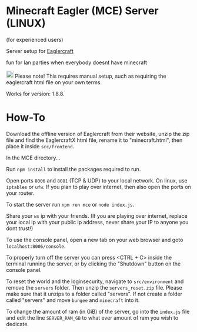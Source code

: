 # Minecraft Eagler (MCE) Server (LINUX)

(for experienced users)

Server setup for [Eaglercraft](https://eaglercraft.com/)

fun for lan parties when everybody doesnt have minecraft

<img src="https://static.vecteezy.com/system/resources/thumbnails/012/042/301/small/warning-sign-icon-transparent-background-free-png.png" width="20" /> Please note! This requires manual setup, such as requiring the eaglercraft html file on your own terms.

Works for version: 1.8.8.

# How-To

Download the offline version of Eaglercraft from their website, unzip the zip file and find the EaglercraftX html file, rename it to "minecraft.html", then place it inside `src/frontend`.

In the MCE directory...

Run `npm install` to install the packages required to run.

Open ports `8006` and `8081` (TCP & UDP) to your local network. On linux, use `iptables` or `ufw`. If you plan to play over internet, then also open the ports on your router.

To start the server run `npm run mce` or `node index.js`.

Share your `ws` ip with your friends. (If you are playing over internet, replace your local ip with your public ip address, never share your IP to anyone you dont trust!)

To use the console panel, open a new tab on your web browser and goto `localhost:8006/console`.

To properly turn off the server you can press <CTRL + C> inside the terminal running the server, or by clicking the "Shutdown" button on the console panel.


To reset the world and the loginsecurity, navigate to `src/environment` and remove the `servers` folder. Then unzip the `servers_reset.zip` file. Please make sure that it unzips to a folder called "servers". If not create a folder called "servers" and move `bungee` and `minecraft` into it.


To change the amount of ram (in GiB) of the server, go into the `index.js` file and edit the line `SERVER_RAM_GB` to what ever amount of ram you wish to dedicate.
